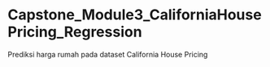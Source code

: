 # Capstone_Module3_CaliforniaHousePricing_Regression
Prediksi harga rumah pada dataset California House Pricing
